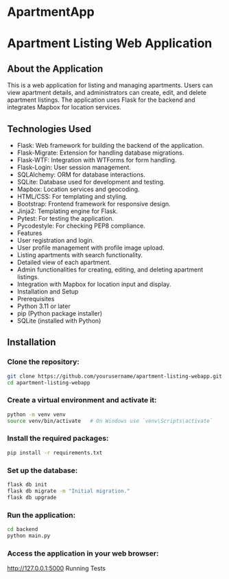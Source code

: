 # ApartmentApp
# Apartment Listing Web Application
## About the Application
This is a web application for listing and managing apartments. Users can view apartment details, and administrators can create, edit, and delete apartment listings. The application uses Flask for the backend and integrates Mapbox for location services.

## Technologies Used
- Flask: Web framework for building the backend of the application.
- Flask-Migrate: Extension for handling database migrations.
- Flask-WTF: Integration with WTForms for form handling.
- Flask-Login: User session management.
- SQLAlchemy: ORM for database interactions.
- SQLite: Database used for development and testing.
- Mapbox: Location services and geocoding.
- HTML/CSS: For templating and styling.
- Bootstrap: Frontend framework for responsive design.
- Jinja2: Templating engine for Flask.
- Pytest: For testing the application.
- Pycodestyle: For checking PEP8 compliance.
- Features
- User registration and login.
- User profile management with profile image upload.
- Listing apartments with search functionality.
- Detailed view of each apartment.
- Admin functionalities for creating, editing, and deleting apartment listings.
- Integration with Mapbox for location input and display.
- Installation and Setup
- Prerequisites
- Python 3.11 or later
- pip (Python package installer)
- SQLite (installed with Python)

## Installation

### Clone the repository:
``` bash
git clone https://github.com/yourusername/apartment-listing-webapp.git
cd apartment-listing-webapp
``` 

### Create a virtual environment and activate it:
``` bash
python -m venv venv
source venv/bin/activate   # On Windows use `venv\Scripts\activate`
```

### Install the required packages:
``` bash
pip install -r requirements.txt
```

### Set up the database:
``` bash
flask db init
flask db migrate -m "Initial migration."
flask db upgrade
``` 

### Run the application:
``` bash
cd backend
python main.py
``` 

### Access the application in your web browser:
http://127.0.0.1:5000
Running Tests
